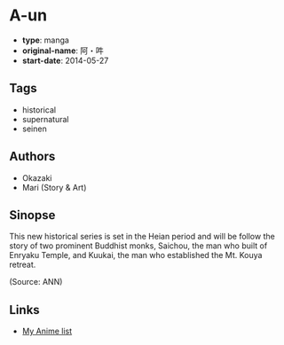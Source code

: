# A-un

-   **type**: manga
-   **original-name**: 阿・吽
-   **start-date**: 2014-05-27

## Tags

-   historical
-   supernatural
-   seinen

## Authors

-   Okazaki
-   Mari (Story & Art)

## Sinopse

This new historical series is set in the Heian period and will be follow the story of two prominent Buddhist monks, Saichou, the man who built of Enryaku Temple, and Kuukai, the man who established the Mt. Kouya retreat.

(Source: ANN)

## Links

-   [My Anime list](https://myanimelist.net/manga/77817/A-un)
